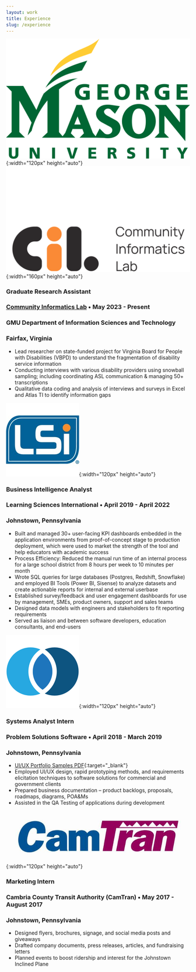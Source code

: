 ```yaml
---
layout: work
title: Experience
slug: /experience
---
```



![GMU logo](/assets/img/work/gmu-logo.png){:width="120px" height="auto"} ![CIL logo](/assets/img/work/cil-logo.png){:width="160px" height="auto"}
### <b>Graduate Research Assistant </b>
### [Community Informatics Lab](https://cil.cec.gmu.edu/)   •   May 2023 - Present
### GMU Department of Information Sciences and Technology
### Fairfax, Virginia
* Lead researcher on state-funded project for Virginia Board for People with Disabilities (VBPD) to understand the fragmentation of disability service information 
* Conducting interviews with various disability providers using snowball sampling; including coordinating ASL communication & managing 50+ transcriptions 
* Qualitative data coding and analysis of interviews and surveys in Excel and Atlas TI to identify information gaps

![LSI](/assets/img/work/lsi-logo.jpeg){:width="120px" height="auto"}
### <b>Business Intelligence Analyst</b>
### Learning Sciences International   •   April 2019 - April 2022
### Johnstown, Pennsylvania
* Built and managed 30+ user-facing KPI dashboards embedded in the application environments from proof-of-concept stage to production deployment, which were used to market the strength of the tool and help educators with academic success
* Process Efficiency: Reduced the manual run time of an internal process for a large school district from 8 hours per week to 10 minutes per month 
* Wrote SQL queries for large databases (Postgres, Redshift, Snowflake) and employed BI Tools (Power BI, Sisense) to analyze datasets and create actionable reports for internal and external userbase
* Established survey/feedback and user engagement dashboards for use by management, SMEs, product owners, support and sales teams
* Designed data models with engineers and stakeholders to fit reporting requirements
* Served as liaison and between software developers, education consultants, and end-users

![LSI](/assets/img/work/ps-logo.png){:width="120px" height="auto"}
### <b>Systems Analyst Intern</b>
### Problem Solutions Software   •   April 2018 - March 2019
### Johnstown, Pennsylvania
* [UI/UX Portfolio Samples PDF](/assets/files/Tulsi_Shrivastava_UI_UX_Portfolio){:target="_blank"}
* Employed UI/UX design, rapid prototyping methods, and requirements elicitation techniques to software solutions for commercial and government clients
* Prepared business documentation – product backlogs, proposals, roadmaps, diagrams, POA&Ms
* Assisted in the QA Testing of applications during development

![LSI](/assets/img/work/camtran-logo.jpg){:width="120px" height="auto"}
### <b>Marketing Intern</b>
### Cambria County Transit Authority (CamTran)   •    May 2017 - August 2017
### Johnstown, Pennsylvania
* Designed flyers, brochures, signage, and social media posts and giveaways
* Drafted company documents, press releases, articles, and fundraising letters
* Planned events to boost ridership and interest for the Johnstown Inclined Plane

<br />
<br />
